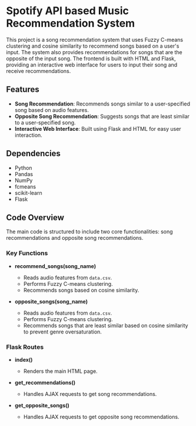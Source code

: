 # Spotify API based Music Recommendation System

This project is a song recommendation system that uses Fuzzy C-means clustering and cosine similarity to recommend songs based on a user's input. The system also provides recommendations for songs that are the opposite of the input song. The frontend is built with HTML and Flask, providing an interactive web interface for users to input their song and receive recommendations.

## Features
- **Song Recommendation**: Recommends songs similar to a user-specified song based on audio features.
- **Opposite Song Recommendation**: Suggests songs that are least similar to a user-specified song.
- **Interactive Web Interface**: Built using Flask and HTML for easy user interaction.

## Dependencies
- Python 
- Pandas
- NumPy
- fcmeans
- scikit-learn
- Flask

## Code Overview
The main code is structured to include two core functionalities: song recommendations and opposite song recommendations.

### Key Functions
- **recommend_songs(song_name)**
  - Reads audio features from `data.csv`.
  - Performs Fuzzy C-means clustering.
  - Recommends songs based on cosine similarity.

- **opposite_songs(song_name)**
  - Reads audio features from `data.csv`.
  - Performs Fuzzy C-means clustering.
  - Recommends songs that are least similar based on cosine similarity to prevent genre oversaturation.

### Flask Routes
- **index()**
  - Renders the main HTML page.

- **get_recommendations()**
  - Handles AJAX requests to get song recommendations.

- **get_opposite_songs()**
  - Handles AJAX requests to get opposite song recommendations.
